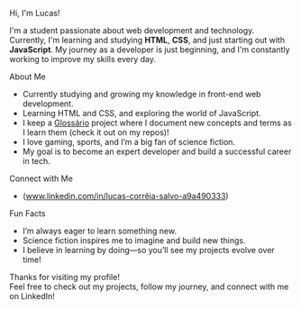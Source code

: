 Hi, I'm Lucas!

I'm a student passionate about web development and technology.  
Currently, I'm learning and studying **HTML**, **CSS**, and just starting out with **JavaScript**. My journey as a developer is just beginning, and I'm constantly working to improve my skills every day.


About Me

-  Currently studying and growing my knowledge in front-end web development.
-  Learning HTML and CSS, and exploring the world of JavaScript.
-  I keep a [Glossário](https://github.com/Lucas-Salvo/Glossario-Tecnico.git) project where I document new concepts and terms as I learn them (check it out on my repos)!
-  I love gaming, sports, and I’m a big fan of science fiction.
-  My goal is to become an expert developer and build a successful career in tech.


Connect with Me

- (www.linkedin.com/in/lucas-corrêia-salvo-a9a490333)


Fun Facts

- I’m always eager to learn something new.
- Science fiction inspires me to imagine and build new things.
- I believe in learning by doing—so you’ll see my projects evolve over time!


Thanks for visiting my profile!  
Feel free to check out my projects, follow my journey, and connect with me on LinkedIn!

